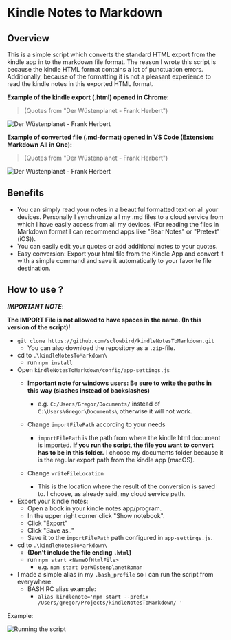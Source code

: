 # Kindle Notes to Markdown

## Overview

This is a simple script which converts the standard HTML export from the kindle app in to the markdown file format. The reason I wrote this script is because the kindle HTML format contains a lot of punctuation errors. Additionally, because of the formatting it is not a pleasant experience to read the kindle notes in this exported HTML format.

__Example of the kindle export (.html) opened in Chrome:__

>(Quotes from "Der Wüstenplanet - Frank Herbert")

![Der Wüstenplanet - Frank Herbert](https://user-images.githubusercontent.com/12247845/56811269-a78cf180-6838-11e9-90df-76a02e8e5d3b.png)


__Example of converted file (.md-format) opened in VS Code (Extension: Markdown All in One):__
>(Quotes from "Der Wüstenplanet - Frank Herbert")

![Der Wüstenplanet - Frank Herbert](https://user-images.githubusercontent.com/12247845/56811416-efac1400-6838-11e9-9fc2-3ac42c5c7d44.png)


## Benefits

- You can simply read your notes in a beautiful formatted text on all your devices. Personally I synchronize all my .md files to a cloud service from which I have easily access from all my devices. (For reading the files in Markdown format I can recommend apps like "Bear Notes" or "Pretext" (iOS)).
- You can easily edit your quotes or add additional notes to your quotes.
- Easy conversion: Export your html file from the Kindle App and convert it with a simple command and save it automatically to your favorite file destination.

## How to use ?
  __*IMPORTANT NOTE*__: 
  
  __The IMPORT File is not allowed to have spaces in the name. (In this version of the script)!__

- `git clone https://github.com/sclowbird/kindleNotesToMarkdown.git`
  - You can also download the repository as a `.zip`-file.
- cd to `.\kindleNotesToMarkdown\`
  - run `npm install`
- Open `kindleNotesToMarkdown/config/app-settings.js`
  - __Important note for windows users: Be sure to write the paths in this way (slashes instead of backslashes)__
    - e.g. `C:/Users/Gregor/Documents/` instead of `C:\Users\Gregor\Documents\` otherwise it will not work.
  - Change `importFilePath` according to your needs

    - `importFilePath` is the path from where the kindle html document is imported. __If you run the script, the file you want to convert has to be in this folder.__ I choose my documents folder because it is the regular export path from the kindle app (macOS).
  - Change `writeFileLocation`
    - This is the location where the result of the conversion is saved to. I choose, as already said, my cloud service path.
- Export your kindle notes:
  - Open a book in your kindle notes app/program.
  - In the upper right corner click "Show notebook".
  - Click "Export"
  - Click "Save as.."
  - Save it to the `importFilePath` path configured in `app-settings.js`.
- cd to `.\kindleNotesToMarkdown\`
  - __(Don't include the file ending  `.html`)__
  - run `npm start <NameOfHtmlFile>` 
    - e.g. `npm start DerWüstenplanetRoman`  
- I made a simple alias in my `.bash_profile` so i can run the script from everywhere. 
  - BASH RC alias example:
    - `alias kindlenote='npm start --prefix /Users/gregor/Projects/kindleNotesToMarkdown/ '`

Example: 


![Running the script](https://user-images.githubusercontent.com/12247845/56811445-0488a780-6839-11e9-827a-688bae6d5596.png)








